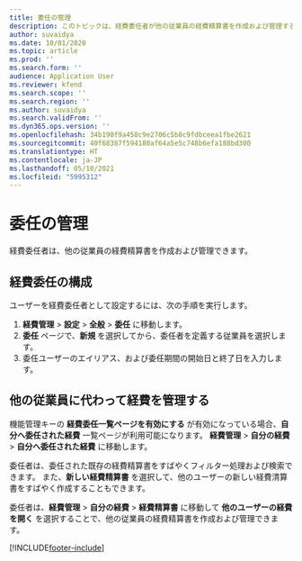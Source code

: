 ```yaml
---
title: 委任の管理
description: このトピックは、経費委任者が他の従業員の経費精算書を作成および管理する方法に関する情報を提供します。
author: suvaidya
ms.date: 10/01/2020
ms.topic: article
ms.prod: ''
ms.search.form: ''
audience: Application User
ms.reviewer: kfend
ms.search.scope: ''
ms.search.region: ''
ms.author: suvaidya
ms.search.validFrom: ''
ms.dyn365.ops.version: ''
ms.openlocfilehash: 34b190f9a458c9e2706c5b8c9fdbceea1fbe2621
ms.sourcegitcommit: 40f68387f594180af64a5e5c748b6efa188bd300
ms.translationtype: HT
ms.contentlocale: ja-JP
ms.lasthandoff: 05/10/2021
ms.locfileid: "5995312"
---
```

# <a name="manage-delegation"></a>委任の管理
経費委任者は、他の従業員の経費精算書を作成および管理できます。

## <a name="configuring-expense-delegation"></a>経費委任の構成

ユーザーを経費委任者として設定するには、次の手順を実行します。 
1. **経費管理** > **設定** > **全般** > **委任** に移動します。 
2. **委任** ページで、**新規** を選択してから、委任者を定義する従業員を選択します。 
3. 委任ユーザーのエイリアス、および委任期間の開始日と終了日を入力します。

## <a name="manage-expenses-on-behalf-of-another-employee"></a>他の従業員に代わって経費を管理する

機能管理キーの **経費委任一覧ページを有効にする** が有効になっている場合、**自分へ委任された経費** 一覧ページが利用可能になります。 **経費管理** > **自分の経費** > **自分へ委任された経費** に移動します。

委任者は、委任された既存の経費精算書をすばやくフィルター処理および検索できます。 また、**新しい経費精算書** を選択して、他のユーザーの新しい経費清算書をすばやく作成することもできます。

委任者は、**経費管理** > **自分の経費** > **経費精算書** に移動して **他のユーザーの経費を開く** を選択することで、他の従業員の経費精算書を作成および管理できます。


[!INCLUDE[footer-include](../includes/footer-banner.md)]